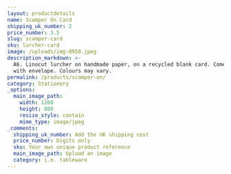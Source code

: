 ```yaml
---
layout: productdetails
name: Scamper On Card
shipping_uk_number: 2
price_number: 3.5
slug: scamper-card
sku: lurcher-card
image: /uploads/img-0950.jpeg
description_markdown: >-
  A6. Linocut lurcher on handmade paper, on a recycled blank card. Comes bagged
  with envelope. Colours may vary.
permalink: /products/scamper-on/
category: Stationery
_options:
  main_image_path:
    width: 1200
    height: 800
    resize_style: contain
    mime_type: image/jpeg
_comments:
  shipping_uk_number: Add the UK shipping cost
  price_number: Digits only
  sku: Your own unique product reference
  main_image_path: Upload an image
  category: i.e. tableware
---
```

